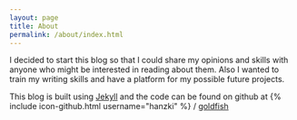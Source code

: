 ```yaml
---
layout: page
title: About
permalink: /about/index.html
---
```


I decided to start this blog so that I could share my opinions and skills with anyone who might be interested in reading about them. Also I wanted to train my writing skills and have 
a platform for my possible future projects.

This blog is built using [Jekyll](https://github.com/jekyll/jekyll) and the code can be found on github at {% include icon-github.html username="hanzki" %} / [goldfish](https://github.com/hanzki/goldfish)